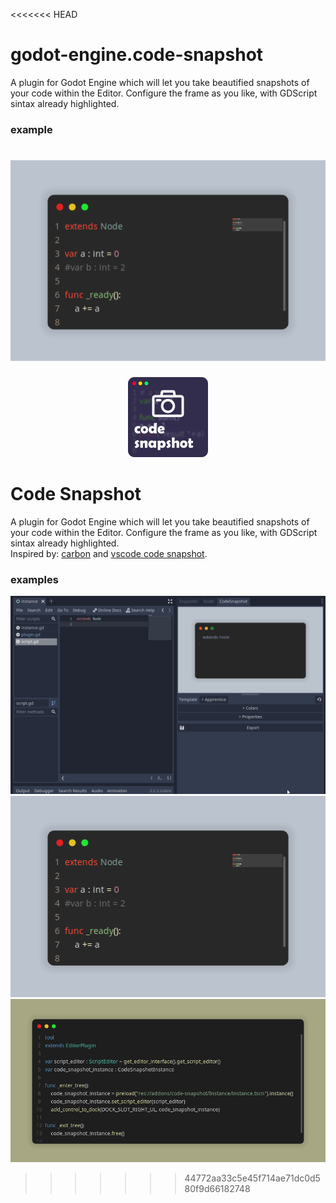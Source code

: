 <<<<<<< HEAD
# godot-engine.code-snapshot
A plugin for Godot Engine which will let you take beautified snapshots of your code within the Editor. Configure the frame as you like, with GDScript sintax already highlighted.

### example
![example](imgs/screenshot.png)
=======
<p align="center"><img src="addons/code-snapshot/icon.png"/></p>

# Code Snapshot
A plugin for Godot Engine which will let you take beautified snapshots of your code within the Editor.  Configure the frame as you like, with GDScript sintax already highlighted.  
Inspired by: [carbon](https://carbon.now.sh/) and [vscode code snapshot](https://marketplace.visualstudio.com/items?itemName=robertz.code-snapshot#:~:text=Open%20the%20command%20palette%20(Ctrl,button%20to%20save%20the%20screenshot.)).

### examples
![example_0](imgs/code_snapshot.gif)
![example_1](imgs/screenshot.png)
![example_2](imgs/screenshot_2.png)
>>>>>>> 44772aa33c5e45f714ae71dc0d580f9d66182748
